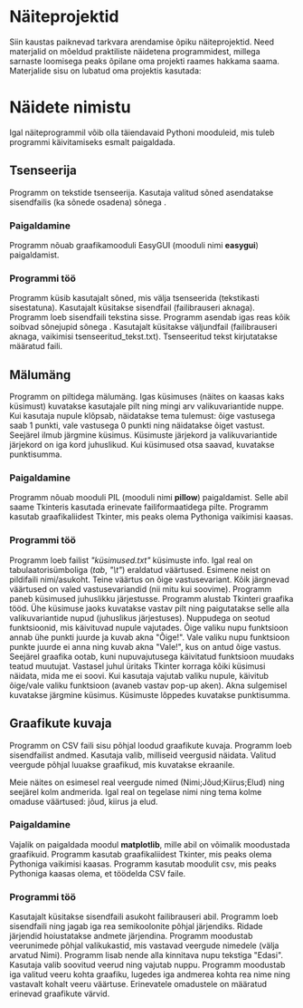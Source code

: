 # Näiteprojektid

Siin kaustas paiknevad tarkvara arendamise õpiku näiteprojektid. Need materjalid on mõeldud praktiliste näidetena programmidest, millega sarnaste loomisega peaks õpilane oma projekti raames hakkama saama. Materjalide sisu on lubatud oma projektis kasutada:      

# Näidete nimistu

Igal näiteprogrammil võib olla täiendavaid Pythoni mooduleid, mis tuleb programmi käivitamiseks esmalt paigaldada. 

## Tsenseerija

Programm on tekstide tsenseerija. Kasutaja valitud sõned asendatakse sisendfailis (ka sõnede osadena) sõnega <TSENSEERITUD>.

### Paigaldamine

Programm nõuab graafikamooduli EasyGUI (mooduli nimi **easygui**) paigaldamist.

### Programmi töö

Programm küsib kasutajalt sõned, mis välja tsenseerida (tekstikasti sisestatuna). 
Kasutajalt küsitakse sisendfail (failibrauseri aknaga).
Programm loeb sisendfaili tekstina sisse.
Programm asendab igas reas kõik soibvad sõnejupid sõnega <TSENSEERITUD>.
Kasutajalt küsitakse väljundfail (failibrauseri aknaga, vaikimisi tsenseeritud_tekst.txt). 
Tsenseeritud tekst kirjutatakse määratud faili.

## Mälumäng

Programm on piltidega mälumäng. Igas küsimuses (näites on kaasas kaks küsimust) kuvatakse kasutajale pilt ning mingi arv valikuvariantide nuppe. Kui kasutaja nupule klõpsab, näidatakse tema tulemust: õige vastusega saab 1 punkti, vale vastusega 0 punkti ning näidatakse õiget vastust. Seejärel ilmub järgmine küsimus. Küsimuste järjekord ja valikuvariantide järjekord on iga kord juhuslikud. Kui küsimused otsa saavad, kuvatakse punktisumma.

### Paigaldamine

Programm nõuab mooduli PIL (mooduli nimi **pillow**) paigaldamist. Selle abil saame Tkinteris kasutada erinevate failiformaatidega pilte.
Programm kasutab graafikaliidest Tkinter, mis peaks olema Pythoniga vaikimisi kaasas.

### Programmi töö

Programm loeb failist *"küsimused.txt"* küsimuste info. Igal real on tabulaatorisümboliga (*tab*, *"\t"*) eraldatud väärtused. Esimene neist on pildifaili nimi/asukoht. Teine väärtus on õige vastusevariant. Kõik järgnevad väärtused on valed vastusevariandid (nii mitu kui soovime).
Programm paneb küsimused juhuslikku järjestusse.
Programm alustab Tkinteri graafika tööd. 
Ühe küsimuse jaoks kuvatakse vastav pilt ning paigutatakse selle alla valikuvariantide nupud (juhuslikus järjestuses). Nuppudega on seotud funktsioonid, mis käivituvad nupule vajutades. Õige valiku nupu funktsioon annab ühe punkti juurde ja kuvab akna "Õige!". Vale valiku nupu funktsioon punkte juurde ei anna ning kuvab akna "Vale!", kus on antud õige vastus.
Seejärel graafika ootab, kuni nupuvajutusega käivitatud funktsioon muudaks teatud muutujat. Vastasel juhul üritaks Tkinter korraga kõiki küsimusi näidata, mida me ei soovi.
Kui kasutaja vajutab valiku nupule, käivitub õige/vale valiku funktsioon (avaneb vastav pop-up aken). Akna sulgemisel kuvatakse järgmine küsimus.
Küsimuste lõppedes kuvatakse punktisumma.

## Graafikute kuvaja

Programm on CSV faili sisu põhjal loodud graafikute kuvaja. Programm loeb sisendfailist andmed. Kasutaja valib, milliseid veergusid näidata. Valitud veergude põhjal luuakse graafikud, mis kuvatakse ekraanile.

Meie näites on esimesel real veergude nimed (Nimi;Jõud;Kiirus;Elud) ning seejärel kolm andmerida.
Igal real on tegelase nimi ning tema kolme omaduse väärtused: jõud, kiirus ja elud.

### Paigaldamine

Vajalik on paigaldada moodul **matplotlib**, mille abil on võimalik moodustada graafikuid.
Programm kasutab graafikaliidest Tkinter, mis peaks olema Pythoniga vaikimisi kaasas.
Programm kasutab moodulit csv, mis peaks Pythoniga kaasas olema, et töödelda CSV faile.

### Programmi töö

Kasutajalt küsitakse sisendfaili asukoht failibrauseri abil.
Programm loeb sisendfaili ning jagab iga rea semikoolonite põhjal järjendiks. Ridade järjendid hoiustatakse andmete järjendina.
Programm moodustab veerunimede põhjal valikukastid, mis vastavad veergude nimedele (välja arvatud Nimi). Programm lisab nende alla kinnitava nupu tekstiga "Edasi".
Kasutaja valib soovitud veerud ning vajutab nuppu.
Programm moodustab iga valitud veeru kohta graafiku, lugedes iga andmerea kohta rea nime ning vastavalt kohalt veeru väärtuse. Erinevatele omadustele on määratud erinevad graafikute värvid.
